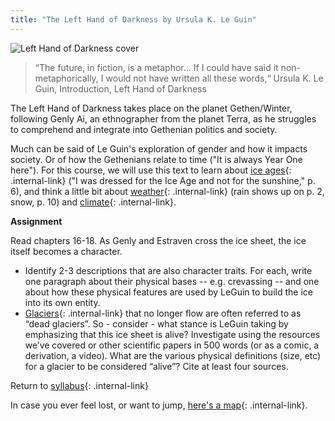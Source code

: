 ```yaml
---
title: "The Left Hand of Darkness by Ursula K. Le Guin"
---
```


![Left Hand of Darkness cover](/rda/assets/lhod-cover.png)

> “The future, in fiction, is a metaphor… If I could have said it non-metaphorically, I would not have written all these words,“ Ursula K. Le Guin, Introduction, Left Hand of Darkness

The Left Hand of Darkness takes place on the planet Gethen/Winter, following Genly Ai, an ethnographer from the planet Terra, as he struggles to comprehend and integrate into Gethenian politics and society.

Much can be said of Le Guin's exploration of gender and how it impacts society. Or of how the Gethenians relate to time ("It is always Year One here"). For this course, we will use this text to learn about [ice ages](/rda/paleoclimate/cccf-ice-ages){: .internal-link} ("I was dressed for the Ice Age and not for the sunshine," p. 6), and think a little bit about [weather](/rda/weather/cccf-weather){: .internal-link} (rain shows up on p. 2, snow, p. 10) and [climate](/rda/climate/cccf-climate){: .internal-link}.

**Assignment** 

Read chapters 16-18. As Genly and Estraven cross the ice sheet, the ice itself becomes a character. 
- Identify 2-3 descriptions that are also character traits. For each, write one paragraph about their physical bases -- e.g. crevassing -- and one about how these physical features are used by LeGuin to build the ice into its own entity. 
- [Glaciers](/rda/geology/glaciers){: .internal-link} that no longer flow are often referred to as “dead glaciers”. So - consider - what stance is LeGuin taking by emphasizing that this ice sheet is alive? Investigate using the resources we’ve covered or other scientific papers in 500 words (or as a comic, a derivation, a video). What are the various physical definitions (size, etc) for a glacier to be considered “alive”? Cite at least four sources.

Return to [syllabus](/rda/cccf-syllabus){: .internal-link}

In case you ever feel lost, or want to jump, [here's a map](/rda/cccf-map){: .internal-link}.
